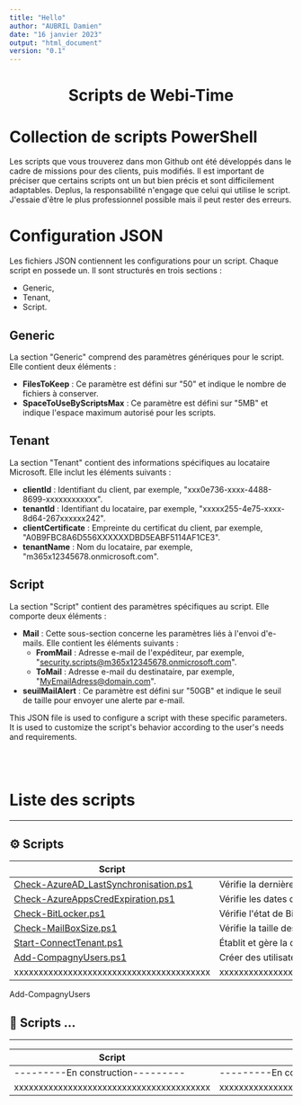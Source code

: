 ```yaml
---
title: "Hello"
author: "AUBRIL Damien"
date: "16 janvier 2023"
output: "html_document"
version: "0.1"
---
```


<h1 align="center">Scripts de Webi-Time</h1>

<h1>Collection de scripts PowerShell </h1>

<p align="left">Les scripts que vous trouverez dans mon Github ont été développés dans le cadre de missions pour des clients, puis modifiés. Il est important de préciser que certains scripts ont un but bien précis et sont difficilement adaptables. Deplus, la responsabilité n'engage que celui qui utilise le script. J'essaie d'être le plus professionnel possible mais il peut rester des erreurs.</p>




# Configuration JSON

Les fichiers JSON contiennent les configurations pour un script. Chaque script en possede un. Il sont structurés en trois sections : 
- Generic,
- Tenant,
- Script.

## Generic

La section "Generic" comprend des paramètres génériques pour le script. Elle contient deux éléments :
- **FilesToKeep** : Ce paramètre est défini sur "50" et indique le nombre de fichiers à conserver.
- **SpaceToUseByScriptsMax** : Ce paramètre est défini sur "5MB" et indique l'espace maximum autorisé pour les scripts.

## Tenant

La section "Tenant" contient des informations spécifiques au locataire Microsoft. Elle inclut les éléments suivants :
- **clientId** : Identifiant du client, par exemple, "xxx0e736-xxxx-4488-8699-xxxxxxxxxxxx".
- **tenantId** : Identifiant du locataire, par exemple, "xxxxx255-4e75-xxxx-8d64-267xxxxxx242".
- **clientCertificate** : Empreinte du certificat du client, par exemple, "A0B9FBC8A6D556XXXXXXDBD5EABF5114AF1CE3".
- **tenantName** : Nom du locataire, par exemple, "m365x12345678.onmicrosoft.com".

## Script

La section "Script" contient des paramètres spécifiques au script. Elle comporte deux éléments :
- **Mail** : Cette sous-section concerne les paramètres liés à l'envoi d'e-mails. Elle contient les éléments suivants :
  - **FromMail** : Adresse e-mail de l'expéditeur, par exemple, "security.scripts@m365x12345678.onmicrosoft.com".
  - **ToMail** : Adresse e-mail du destinataire, par exemple, "MyEmailAdress@domain.com".
- **seuilMailAlert** : Ce paramètre est défini sur "50GB" et indique le seuil de taille pour envoyer une alerte par e-mail.

This JSON file is used to configure a script with these specific parameters. It is used to customize the script's behavior according to the user's needs and requirements.



<br><br>

# Liste des scripts
---
## ⚙️ Scripts 
| Script | Description 
| -- | -- | 
| [Check-AzureAD_LastSynchronisation.ps1](/Powershell/.Scripts/Check-AzureAD_LastSynchronisation/Check-AzureAD_LastSynchronisation.ps1)       | Vérifie la dernière synchronisation Azure AD [Read More](/Powershell/.Documentation/Check-AzureAD_LastSynchronisation.md) |
| [Check-AzureAppsCredExpiration.ps1](/Powershell/.Scripts/Check-AzureAppsCredExpiration/Check-AzureAppsCredExpiration.ps1)    | Vérifie les dates d'expiration des informations d'identification des applications Azure [Read More](/Powershell/.Documentation/Check-AzureAppsCredExpiration.md) |
| [Check-BitLocker.ps1](/Powershell/.Scripts/Check-BitLocker/Check-BitLocker.ps1)                                                                | Vérifie l'état de BitLocker sur les ordinateurs [Read More](/Powershell/.Documentation/Check-BitLocker.md) |
| [Check-MailBoxSize.ps1](/Powershell/.Scripts/Check-MailBoxSize/Check-MailBoxSize.ps1)                                                          | Vérifie la taille des boîtes aux lettres [Read More](/Powershell/.Documentation/Check-MailBoxSize.md) |
| [Start-ConnectTenant.ps1](/Powershell/.Scripts/Start-ConnectTenant/Start-ConnectTenant.ps1)                                                    | Établit et gère la connexion au locataire Microsoft [Read More](/Powershell/.Documentation/Start-ConnectTenant.md) | 
| [Add-CompagnyUsers.ps1](/Powershell/.Scripts/Add-CompagnyUsers/Add-CompagnyUsers.ps1)                                                    | Créer des utilisateurs dans Active Directory a l'aide d'un fichier CSV [Read More](/Powershell/.Documentation/Add-CompagnyUsers.md) | 
|xxxxxxxxxxxxxxxxxxxxxxxxxxxxxxxxxxxxxxxx|xxxxxxxxxxxxxxxxxxxxxxxxxxxxxxxxxxxxxxxxxxxxxxxxxxxxxxxxxxxxxxxxxxxxxxxxxxxxxxxxxxxxxxxxxx|

Add-CompagnyUsers
## 📝 Scripts ...
-----------------------------

| Script | Description | 
| -- | -- | 
| ---------En construction--------- | ---------En construction--------- [Read More](README.md) |
|xxxxxxxxxxxxxxxxxxxxxxxxxxxxxxxxxxxxxxxx|xxxxxxxxxxxxxxxxxxxxxxxxxxxxxxxxxxxxxxxxxxxxxxxxxxxxxxxxxxxxxxxxxxxxxxxxxxxxxxxxxxxxxxxxxx|